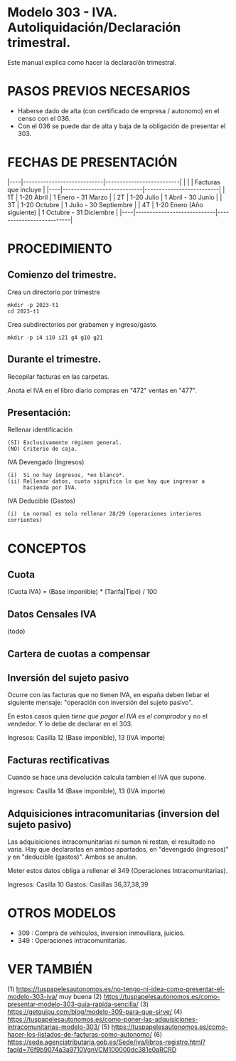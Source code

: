 # Modelo 303 - IVA. Autoliquidación/Declaración trimestral.

Este manual explica como hacer la declaración trimestral.

# PASOS PREVIOS NECESARIOS

- Haberse dado de alta (con certificado de empresa / autonomo) en el
  censo con el 036.
- Con el 036 se puede dar de alta y baja de la obligación de presentar
  el 303.

# FECHAS DE PRESENTACIÓN

|----|----------------------------|--------------------------|
|    |                            | Facturas que incluye     |
|----|----------------------------|--------------------------|
| 1T | 1-20 Abril                 | 1 Enero - 31 Marzo       |
| 2T | 1-20 Julio                 | 1 Abril - 30 Junio       |
| 3T | 1-20 Octubre               | 1 Julio - 30 Septiembre  |
| 4T | 1-20 Enero (Año siguiente) | 1 Octubre - 31 Diciembre |
|----|----------------------------|--------------------------|

# PROCEDIMIENTO

## Comienzo del trimestre.

Crea un directorio por trimestre

    mkdir -p 2023-t1
    cd 2023-t1

Crea subdirectorios por grabamen y ingreso/gasto.

    mkdir -p i4 i10 i21 g4 g10 g21

## Durante el trimestre.

Recopilar facturas en las carpetas.

Anota el IVA en el libro diario compras en "472" ventas en "477".

## Presentación:

Rellenar identificación

    (SI) Exclusivamente régimen general.
    (NO) Criterio de caja.

IVA Devengado (Ingresos)

    (i)  Si no hay ingresos, *en blanco*.
    (ii) Rellenar datos, cuota significa lo que hay que ingresar a
         hacienda por IVA.

IVA Deducible (Gastos)

    (i)  Lo normal es solo rellenar 28/29 (operaciones interiores corrientes)

# CONCEPTOS

## Cuota

(Cuota IVA) = (Base imponible) * (Tarifa|Tipo) / 100

## Datos Censales IVA

(todo)

## Cartera de cuotas a compensar

## Inversión del sujeto pasivo

Ocurre con las facturas que no tienen IVA, en españa deben llebar el
siguiente mensaje: "operación con inversión del sujeto pasivo".

En estos casos quien *tiene que pagar el IVA es el comprador* y no el
vendedor. Y lo debe de declarar en el 303.

Ingresos: Casilla 12 (Base imponible), 13 (IVA importe)

## Facturas rectificativas

Cuando se hace una devolución calcula tambien el IVA que supone.

Ingresos: Casilla 14 (Base imponible), 13 (IVA importe)

## Adquisiciones intracomunitarias (inversion del sujeto pasivo)

Las adquisiciones intracomunitarias ni suman ni restan, el resultado no
varia. Hay que declararlas en ambos apartados, en "devengado (ingresos)"
y en "deducible (gastos)". Ambos se anulan.

Meter estos datos obliga a rellenar el 349 (Operaciones Intracomunitarias).

Ingresos: Casilla 10
Gastos: Casillas 36,37,38,39

# OTROS MODELOS

- 309 : Compra de vehiculos, inversion inmoviliara, juicios.
- 349 : Operaciones intracomunitarias.

# VER TAMBIÉN

(1) https://tuspapelesautonomos.es/no-tengo-ni-idea-como-presentar-el-modelo-303-iva/  muy buena
(2) https://tuspapelesautonomos.es/como-presentar-modelo-303-guia-rapida-sencilla/
(3) https://getquipu.com/blog/modelo-309-para-que-sirve/
(4) https://tuspapelesautonomos.es/como-poner-las-adquisiciones-intracomunitarias-modelo-303/
(5) https://tuspapelesautonomos.es/como-hacer-los-listados-de-facturas-como-autonomo/
(6) https://sede.agenciatributaria.gob.es/Sede/iva/libros-registro.html?faqId=76f9b9074a3a9710VgnVCM100000dc381e0aRCRD


